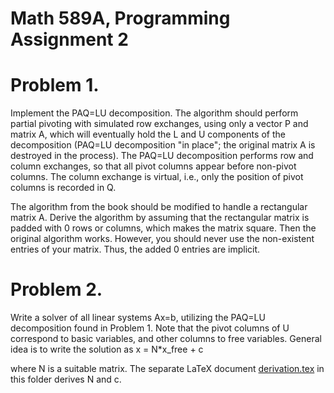 Math 589A, Programming Assignment 2
===================================

Problem 1. 
==========

Implement the PAQ=LU decomposition. The algorithm should perform
partial pivoting with simulated row exchanges, using only a vector P
and matrix A, which will eventually hold the L and U components of the
decomposition (PAQ=LU decomposition "in place"; the original matrix A
is destroyed in the process). The PAQ=LU decomposition performs
row and column exchanges, so that all pivot columns appear before
non-pivot columns. The column exchange is virtual, i.e.,
only the position of pivot columns is recorded in Q.


The algorithm from the book should be modified to handle a rectangular
matrix A.  Derive the algorithm by assuming that the rectangular
matrix is padded with 0 rows or columns, which makes the matrix
square. Then the original algorithm works.  However, you should never
use the non-existent entries of your matrix. Thus, the added 0 entries 
are implicit.



Problem 2.
==========

Write a solver of all linear systems Ax=b, utilizing the PAQ=LU decomposition
found in Problem 1. Note that the pivot columns of U correspond to basic variables,
and other columns to free variables. General idea is to write the solution
as 
                  x = N*x_free + c
				  
where N is a suitable matrix. The separate LaTeX document
[derivation.tex](derivation.tex) in this folder derives N and c.
	             


				  



